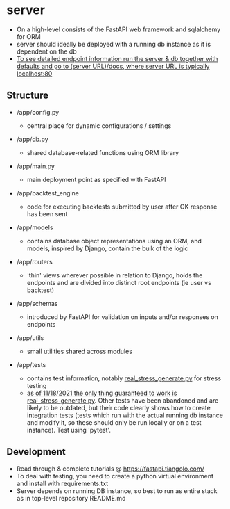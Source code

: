 # server

* On a high-level consists of the FastAPI web framework and sqlalchemy for ORM 
* server should ideally be deployed with a running db instance as it is dependent on the db
* <u>To see detailed endpoint information run the server & db together with defaults and go to (server URL)/docs, where server URL is typically localhost:80</u>



## Structure

* /app/config.py
  * central place for dynamic configurations / settings 

* /app/db.py 
  * shared database-related functions using ORM library 

* /app/main.py
  * main deployment point as specified with FastAPI 

* /app/backtest_engine
  * code for executing backtests submitted by user after OK response has been sent 

* /app/models
  * contains database object representations using an ORM, and models, inspired by Django, contain the bulk of the logic 

* /app/routers
  * 'thin' views wherever possible in relation to Django, holds the endpoints and are divided into distinct root endpoints (ie user vs backtest)

* /app/schemas
  * introduced by FastAPI for validation on inputs and/or responses on endpoints 

* /app/utils
  * small utilities shared across modules

* /app/tests 
  * contains test information, notably <u>real_stress_generate.py</u> for stress testing
  * <u>as of 11/18/2021 the only thing guaranteed to work is real_stress_generate.py</u>. Other tests have been abandoned and are likely to be outdated, but their code clearly shows how to create integration tests (tests which run with the actual running db instance and modify it, so these should only be run locally or on a test instance). Test using 'pytest'. 



## Development

* Read through & complete tutorials @ https://fastapi.tiangolo.com/
* To deal with testing, you need to create a python virtual environment and install with requirements.txt
* Server depends on running DB instance, so best to run as entire stack as in top-level repository README.md 

